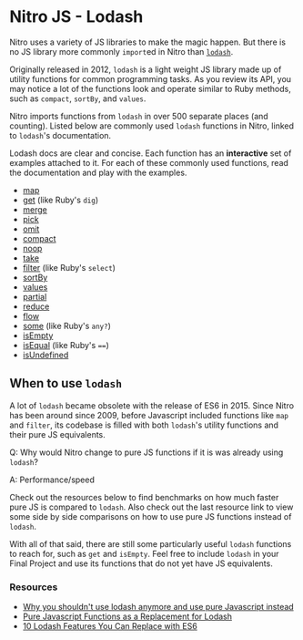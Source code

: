 # Nitro JS - Lodash

Nitro uses a variety of JS libraries to make the magic happen. But there is no JS library more commonly `import`ed in Nitro than [`lodash`](https://lodash.com/).

Originally released in 2012, `lodash` is a light weight JS library made up of utility functions for common programming tasks. As you review its API, you may notice a lot of the functions look and operate similar to Ruby methods, such as `compact`, `sortBy`, and `values`.

Nitro imports functions from `lodash` in over 500 separate places (and counting). Listed below are commonly used `lodash` functions in Nitro, linked to `lodash`'s documentation.

Lodash docs are clear and concise. Each function has an **interactive** set of examples attached to it. For each of these commonly used functions, read the documentation and play with the examples.

- [map](https://lodash.com/docs/4.17.15#map)
- [get](https://lodash.com/docs/4.17.15#get) (like Ruby's `dig`)
- [merge](https://lodash.com/docs/4.17.15#merge)
- [pick](https://lodash.com/docs/4.17.15#pick)
- [omit](https://lodash.com/docs/4.17.15#omit)
- [compact](https://lodash.com/docs/4.17.15#compact)
- [noop](https://lodash.com/docs/4.17.15#noop)
- [take](https://lodash.com/docs/4.17.15#take)
- [filter](https://lodash.com/docs/4.17.15#filter) (like Ruby's `select`)
- [sortBy](https://lodash.com/docs/4.17.15#sortBy)
- [values](https://lodash.com/docs/4.17.15#values)
- [partial](https://lodash.com/docs/4.17.15#partial)
- [reduce](https://lodash.com/docs/4.17.15#reduce)
- [flow](https://lodash.com/docs/4.17.15#flow)
- [some](https://lodash.com/docs/4.17.15#some) (like Ruby's `any?`)
- [isEmpty](https://lodash.com/docs/4.17.15#isEmpty)
- [isEqual](https://lodash.com/docs/4.17.15#isEqual) (like Ruby's `==`)
- [isUndefined](https://lodash.com/docs/4.17.15#isUndefined)

## When to use `lodash`

A lot of `lodash` became obsolete with the release of ES6 in 2015. Since Nitro has been around since 2009, before Javascript included functions like `map` and `filter`, its codebase is filled with both `lodash`'s utility functions and their pure JS equivalents.

Q: Why would Nitro change to pure JS functions if it is was already using `lodash`?

A: Performance/speed

Check out the resources below to find benchmarks on how much faster pure JS is compared to `lodash`. Also check out the last resource link to view some side by side comparisons on how to use pure JS functions instead of `lodash`.

With all of that said, there are still some particularly useful `lodash` functions to reach for, such as `get` and `isEmpty`. Feel free to include `lodash` in your Final Project and use its functions that do not yet have JS equivalents.


### Resources

- [Why you shouldn't use lodash anymore and use pure Javascript instead](https://codeburst.io/why-you-shouldnt-use-lodash-anymore-and-use-pure-javascript-instead-c397df51a66)
- [Pure Javascript Functions as a Replacement for Lodash](https://blog.bitsrc.io/you-dont-need-lodash-or-how-i-started-loving-javascript-functions-3f45791fa6cd)
- [10 Lodash Features You Can Replace with ES6](https://www.sitepoint.com/lodash-features-replace-es6/)
